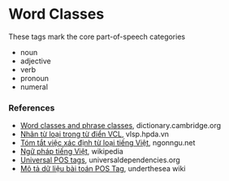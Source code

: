 # Word Classes

These tags mark the core part-of-speech categories

* noun
* adjective
* verb
* pronoun
* numeral

### References

* [Word classes and phrase classes](https://dictionary.cambridge.org/grammar/british-grammar/word-classes-and-phrase-classes), dictionary.cambridge.org
* [Nhãn từ loại trong từ điển VCL](https://vlsp.hpda.vn/demo/vcl/PoSTag.htm), vlsp.hpda.vn
* [Tóm tắt việc xác định từ loại tiếng Việt](https://ngonngu.net/tuloai_nhc/163), ngonngu.net
* [Ngữ pháp tiếng Việt](https://vi.wikipedia.org/wiki/Ngữ_pháp_tiếng_Việt), wikipedia
* [Universal POS tags](https://universaldependencies.org/u/pos/index.html), universaldependencies.org
* [Mô tả dữ liệu bài toán POS Tag](https://github.com/undertheseanlp/underthesea/wiki/Mô-tả-dữ-liệu-bài-toán-POS-Tag), underthesea wiki